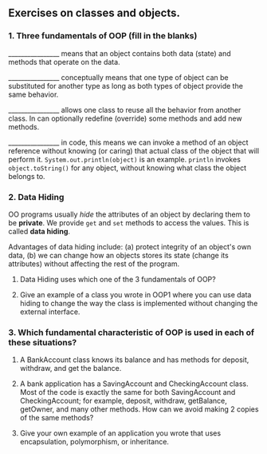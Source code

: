 ## Exercises on classes and objects. 

### 1. Three fundamentals of OOP (fill in the blanks)

________________ means that an object contains both data (state) and methods that operate on the data.

________________ conceptually means that one type of object can be substituted for another type as long
as both types of object provide the same behavior.

________________ allows one class to reuse all the behavior from another class. In can optionally redefine (override) some methods and add new methods.

________________ in code, this means we can invoke a method of an object reference without knowing
(or caring) that actual class of the object that will perform it.  `System.out.println(object)` is an example.  `println` invokes `object.toString()` for any object, without knowing what class the object belongs to.


### 2. Data Hiding

OO programs usually *hide* the attributes of an object by declaring them to be **private**.
We provide `get` and `set` methods to access the values.
This is called **data hiding**.

Advantages of data hiding include: (a) protect integrity of an object's own data, 
(b) we can change how an objects stores its state (change its attributes) without affecting the rest of the program.

1. Data Hiding uses which one of the 3 fundamentals of OOP?

2. Give an example of a class you wrote in OOP1 where you can use data hiding to change
the way the class is implemented without changing the external interface.


### 3. Which fundamental characteristic of OOP is used in each of these situations?

1. A BankAccount class knows its balance and has methods for deposit, withdraw, and get the balance.

2. A bank application has a SavingAccount and CheckingAccount class.  Most of the code is exactly the same for both SavingAccount and CheckingAccount; for example, deposit, withdraw, getBalance, getOwner, and many other methods.  How can we avoid making 2 copies of the same methods?

3. Give your own example of an application you wrote that uses encapsulation, polymorphism, or inheritance.



